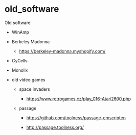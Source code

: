 # old_software
Old software


* WinAmp

* Berkeley Madonna

     * https://berkeley-madonna.myshopify.com/ 

* CyCells

* Monolix

* old video games

    * space invaders 
    
       * https://www.retrogames.cz/play_016-Atari2600.php

    * passage 

       * https://github.com/toolness/passage-emscripten

       * http://passage.toolness.org/
